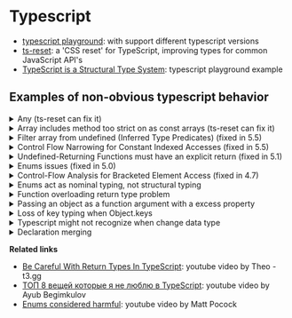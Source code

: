 # Typescript

- [typescript playground](https://www.typescriptlang.org/play): with support different typescript versions
- [ts-reset](https://github.com/total-typescript/ts-reset): a 'CSS reset' for TypeScript, improving types for common JavaScript API's
- [TypeScript is a Structural Type System](https://www.typescriptlang.org/play/typescript/language/structural-typing.ts.html): typescript playground example

## Examples of non-obvious typescript behavior

<details>
<summary>
  Any (ts-reset can fix it)
</summary>

```typescript
// JSON.parse
const a = JSON.parse('{ a: 1 }') // any
```

```typescript
// Array.isArray
function parse(a: unknown) {
	if (Array.isArray(a)) {
		console.log(a) // a[any]
	}
}
```

```typescript
// fetch
fetch('/')
	.then((res) => res.json())
	.then((json) => {
		console.log(json) // any
	})
```

```typescript
// localStorage, sessionStorage
const a = localStorage.a // any
const b = sessionStorage.b // any
```

</details>

<details>
<summary>
  Array includes method too strict on as const arrays (ts-reset can fix it)
</summary>

it's the same as indexOf, Set.has(), Map.has()

```typescript
// 1. set users array as const
const userIds = [1, 2, 3] as const

// 2. Error: Argument of type '4' is not assignable to parameter of type '1 | 2 | 3'.
userIds.includes(4)
```

</details>

<details>
<summary>
  Filter array from undefined (Inferred Type Predicates) (fixed in 5.5)
</summary>

[https://www.typescriptlang.org/docs/handbook/release-notes/typescript-5-5.html#inferred-type-predicates](https://www.typescriptlang.org/docs/handbook/release-notes/typescript-5-5.html#inferred-type-predicates)

```typescript
const arr = [1, 2, undefined]

// Below 5.5 newArr type is (number | undefined)[], in 5.5 and higher newArr type is number[]
const newArr = arr.filter((item) => item !== undefined)

// Below 5.5 it could be fixed with predicate newArr2 type is number[]
const newArr3 = arr.filter((item): item is number => item !== undefined)
```

</details>

<details>
<summary>
  Control Flow Narrowing for Constant Indexed Accesses (fixed in 5.5)
</summary>

[https://www.typescriptlang.org/docs/handbook/release-notes/typescript-5-5.html#control-flow-narrowing-for-constant-indexed-accesses](https://www.typescriptlang.org/docs/handbook/release-notes/typescript-5-5.html#control-flow-narrowing-for-constant-indexed-accesses)

```typescript
function f1(obj: Record<string, unknown>, key: string) {
	if (typeof obj[key] === 'string') {
		// Below 5.5 there was an error
		obj[key].toUpperCase()
	}
}
```

</details>

<details>
<summary>
  Undefined-Returning Functions must have an explicit return (fixed in 5.1)
</summary>

[https://www.typescriptlang.org/docs/handbook/release-notes/typescript-4-7.html#control-flow-analysis-for-bracketed-element-access](https://devblogs.microsoft.com/typescript/announcing-typescript-5-1-rc/#easier-implicit-returns-for-undefined-returning-functions)

```typescript
// no error - we inferred that 'f1' returns 'void'
function f1() {
	// no returns
}

// no error - 'void' doesn't need a return statement
function f2(): void {
	// no returns
}

// no error - 'any' doesn't need a return statement
function f3(): any {
	// no returns
}

//  Below 5.1 there is an error
// A function whose declared type is neither 'void' nor 'any' must return a value.
function f4(): undefined {
	// no returns
}
```

</details>


<details>
<summary>
  Enums issues (fixed in 5.0)
</summary>

[https://www.typescriptlang.org/docs/handbook/release-notes/typescript-5-0.html#enum-overhaul](https://www.typescriptlang.org/docs/handbook/release-notes/typescript-5-0.html#enum-overhaul)

```typescript
enum SomeEvenDigit {
	Zero = 0,
	Two = 2,
	Four = 4,
}

// Below 5 there is no error
const a: SomeEvenDigit = 1
```

```typescript
enum LogLevel {
	Debug, // 0
	Log, // 1
	Warning, // 2
	Error, // 3
}

const showMessage = (logLevel: LogLevel, message: string) => {
	// code...
}

// 1. It's expected
showMessage(0, 'debug message')
showMessage(2, 'warning message')

// 2. Below 5 there is no error
showMessage(-100, 'any message')
```

```typescript
enum User {
	name = 'name',
	// Below 5 there is error: Computed values are not permitted in an enum with string valued members.
	userName = `user${User.name}`,
}
```

</details>

<details>
<summary>
  Control-Flow Analysis for Bracketed Element Access (fixed in 4.7)
</summary>

[https://www.typescriptlang.org/docs/handbook/release-notes/typescript-4-7.html#control-flow-analysis-for-bracketed-element-access](https://www.typescriptlang.org/docs/handbook/release-notes/typescript-4-7.html#control-flow-analysis-for-bracketed-element-access)

```typescript
const query: Record<string, string | string[]> = {}

const COUNTRY_KEY = 'country'

if (typeof query[COUNTRY_KEY] === 'string') {
	// There is an error below 4.7, because it's still a string, or a string[]
	const queryCountry: string = query[COUNTRY_KEY]
}
```

</details>

<details>
<summary>
  Enums act as nominal typing, not structural typing
</summary>

```typescript
enum LogLevel {
	Debug = 'Debug',
	Error = 'Error',
}

const showMessage = (logLevel: LogLevel, message: string) => {
	// code...
}

// 1. Error argument of type '"Debug"' is not assignable to parameter of type 'LogLevel'
// but this is nominal typing behavior, ts expects exact value from enum LogLevel
showMessage('Debug', 'some text')

// 2. Even if we create a new enam with the same values it won't work
enum LogLevel2 {
	Debug = 'Debug',
	Error = 'Error',
}
showMessage(LogLevel2.Debug, 'some text')

// 3. A more obvious way to use objects with as const
const LOG_LEVEL = {
	DEBUG: 'debug',
	ERROR: 'error',
} as const

type ObjectValues<T> = T[keyof T]

type LogLevel = ObjectValues<typeof LOG_LEVEL>

const logMessage = (logLevel: LogLevel, message: string) => {
	// code...
}

// 4. There is no error because it works with a simple value, no matter where the value is passed from
logMessage('debug', 'some text')
logMessage(LOG_LEVEL.DEBUG, 'some text')
```

</details>

<details>
<summary>Function overloading return type problem</summary>

```typescript
// 1. we want return string type if two arguments are strings
function add(x: string, y: string): string
function add(x: number, y: number): number
function add(x: unknown, y: unknown): unknown {
	// 2. we check case when two arguments are strings
	if (typeof x === 'string' && typeof y === 'string') {
		// 3. we can return any type  regardless of the fact that we specified string type in step 1
		return 100
	}

	if (typeof x === 'number' && typeof y === 'number') {
		return x + y
	}

	throw new Error('invalid arguments passed')
}

// 4. we expect that str has type string, but it's number
const str = add('Hello', 'World!')
const num = add(10, 20)
```

</details>

<details>
<summary>Passing an object as a function argument with a excess property</summary>

```typescript
type FormatAmount = {
	currencySymbol?: string
	value: number
}

const formatAmount = ({ currencySymbol = '$', value }: FormatAmount) => {
	return `${currencySymbol} ${value}`
}

const formatAmountParams = {
	currencySymbol: 'USD',
	value: 10,
	// 1. FormatAmount doesn't have anotherValue
	anotherValue: 20,
}

formatAmount(formatAmountParams) // 2. no error, if we pass object as argument with unsupported value
formatAmount({ currencySymbol: '', value: 10, anotherValue: 12 })
3 // error, if we pass object as argument and set unsupported value manually
```

The problem may be when we refactor name currencySymbol to currencySign, but params can have old currencySymbol

```typescript
type FormatAmount = {
	// 1. Refactor currencySymbol to currencySign
	currencySign?: string
	value: number
}

// 2. ts shows an error if we pass currencySymbol, so we change to currencySign
const formatAmount = ({ currencySign = '$', value }: FormatAmount) => {
	return `${currencySign} ${value}`
}

const formatAmountParams = {
	// 3. It's old name
	currencySymbol: 'USD',
	value: 10,
}

// 4. There is no error after refactor, we expect 'USD 10', but got '$ 10'
formatAmount(formatAmountParams)
```

> TypeScript is a structural typing system. One of the effects of this is that TypeScript can't always guarantee that your object types don't contain excess properties [reset-ts description](https://github.com/total-typescript/ts-reset/tree/65fc5500ed4f383400d1bb73f95e1263a2860c49#objectkeysobjectentries)

```typescript
type Func = () => {
	id: string
}

const func: Func = () => {
	return {
		id: '123',
		// No error on an excess property!
		name: 'Hello!',
	}
}
```

</details>

<details>
<summary>Loss of key typing when Object.keys</summary>

```typescript
const obj = { a: 1, b: 2 }

Object.keys(obj).forEach((key) => {
	// 1. Error because key is of string type
	console.log(obj[key])

	// 2. Possible solution is typecasting with as, but this may not be safe
	console.log(key as keyof typeof obj)
})
```

> TypeScript is a structural typing system. One of the effects of this is that TypeScript can't always guarantee that your object types don't contain excess properties [reset-ts description](https://github.com/total-typescript/ts-reset/tree/65fc5500ed4f383400d1bb73f95e1263a2860c49#objectkeysobjectentries)

```typescript
type Func = () => {
	id: string
	userName: string
}

const func: Func = () => {
	return {
		id: '123',
		userName: 'Peter',
		// 1. No error on an excess property
		name: 'Excess property',
	}
}

const result = func()

Object.keys(result).forEach((key) => {
	// 2. We get type "id" | "userName"
	const typedKey = key as keyof typeof result

	// 3. And we expect '123' and 'Peter', but we also get 'Excess property'
	console.log(result[typedKey])
})
```

</details>

<details>
<summary>
  Typescript might not recognize when change data type 
</summary>

```typescript
type Metadata = {}

// 1. We create Map type
type UserMetadata = Map<string, Metadata>

const cache: UserMetadata = new Map()

// 2. It works because cache is Map
console.log(cache.get('foo'))

// 3. We create cacheCopy as an object, but spread doesn't copy prototypes, so we won't have methods like Map does
const cacheCopy: UserMetadata = { ...cache }

// 4. We get error because it's not a Map
console.log(cacheCopy.get('foo'))
```

</details>

<details>
<summary>
  Declaration merging
</summary>

[https://www.typescriptlang.org/docs/handbook/declaration-merging.html#merging-interfaces](https://www.typescriptlang.org/docs/handbook/declaration-merging.html#merging-interfaces)

```typescript
interface User {
	id: number
}

interface User {
	name: string
}

// Error: Property 'id' is missing in type '{ name: string; }' but required in type 'User', because User interfaces merged
const user: User = {
	name: 'bar',
}
```

```typescript
interface Comment {
	id: number
	text: string
}

// Error: Type '{ id: number; text: string; }' is missing the following properties from type 'Comment': data, length, ownerDocument, appendData, and 59 more.
// Comment already exists in lib.dom.d.ts
const comment: Comment = {
	id: 5,
	text: 'good video!',
}
```

</details>

**Related links**

- [Be Careful With Return Types In TypeScript](https://www.youtube.com/watch?v=I6V2FkW1ozQ): youtube video by Theo - t3.gg
- [ТОП 8 вещей которые я не люблю в TypeScript](https://www.youtube.com/watch?v=jEWLhZ3ZJzQ): youtube video by Ayub Begimkulov
- [Enums considered harmful](https://www.youtube.com/watch?v=jjMbPt_H3RQ): youtube video by
  Matt Pocock
